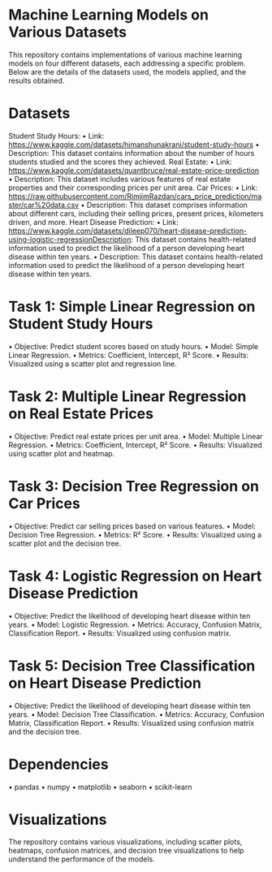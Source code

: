 # Machine Learning Models on Various Datasets
This repository contains implementations of various machine learning models on four different datasets, each addressing a specific problem. Below are the details of the datasets used, the models applied, and the results obtained.

# Datasets
Student Study Hours:
•	Link: https://www.kaggle.com/datasets/himanshunakrani/student-study-hours
•	Description: This dataset contains information about the number of hours students studied and the scores they achieved.
Real Estate:
•	Link: https://www.kaggle.com/datasets/quantbruce/real-estate-price-prediction
•	Description: This dataset includes various features of real estate properties and their corresponding prices per unit area.
Car Prices:
•	Link: https://raw.githubusercontent.com/RimjimRazdan/cars_price_prediction/master/car%20data.csv
•	Description: This dataset comprises information about different cars, including their selling prices, present prices, kilometers driven, and more.
Heart Disease Prediction:
•	Link: https://www.kaggle.com/datasets/dileep070/heart-disease-prediction-using-logistic-regressionDescription: This dataset contains health-related information used to predict the likelihood of a person developing heart disease within ten years.
• Description: This dataset contains health-related information used to predict the likelihood of a person developing heart disease within ten years.

# Task 1: Simple Linear Regression on Student Study Hours
•	Objective: Predict student scores based on study hours.
•	Model: Simple Linear Regression.
•	Metrics: Coefficient, Intercept, R² Score.
•	Results: Visualized using a scatter plot and regression line.
# Task 2: Multiple Linear Regression on Real Estate Prices
•	Objective: Predict real estate prices per unit area.
•	Model: Multiple Linear Regression.
•	Metrics: Coefficient, Intercept, R² Score.
•	Results: Visualized using scatter plot and heatmap.
# Task 3: Decision Tree Regression on Car Prices
•	Objective: Predict car selling prices based on various features.
•	Model: Decision Tree Regression.
•	Metrics: R² Score.
•	Results: Visualized using a scatter plot and the decision tree.
# Task 4: Logistic Regression on Heart Disease Prediction
•	Objective: Predict the likelihood of developing heart disease within ten years.
•	Model: Logistic Regression.
•	Metrics: Accuracy, Confusion Matrix, Classification Report.
•	Results: Visualized using confusion matrix.
# Task 5: Decision Tree Classification on Heart Disease Prediction
•	Objective: Predict the likelihood of developing heart disease within ten years.
•	Model: Decision Tree Classification.
•	Metrics: Accuracy, Confusion Matrix, Classification Report.
•	Results: Visualized using confusion matrix and the decision tree.

# Dependencies
•	pandas
•	numpy
•	matplotlib
•	seaborn
•	scikit-learn

# Visualizations
The repository contains various visualizations, including scatter plots, heatmaps, confusion matrices, and decision tree visualizations to help understand the performance of the models.
